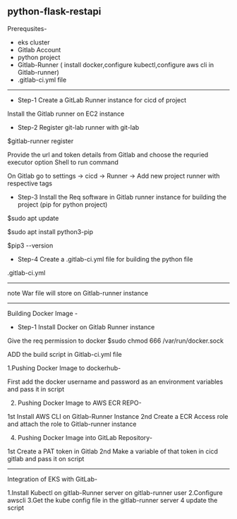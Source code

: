 ## python-flask-restapi


Prerequsites-
- eks cluster
- Gitlab Account
- python project
- Gitlab-Runner (
            install docker,configure kubectl,configure aws cli in Gitlab-runner)
- .gitlab-ci.yml file 

------------------------------------------------------------------------------------------------------

- Step-1 Create a GitLab Runner instance for cicd of project

Install the Gitlab runner on EC2 instance 


- Step-2 Register git-lab runner with git-lab

$gitlab-runner register

Provide the url and token details from Gitlab and choose the requried executor option Shell  to run command 

On Gitlab
go to settings -> cicd -> Runner -> Add new project runner with respective tags


- Step-3 Install the Req software in Gitlab runner instance for building the project (pip for python project)

$sudo apt update

$sudo apt install python3-pip

$pip3 --version

- Step-4 Create a .gitlab-ci.yml file for building the python file

.gitlab-ci.yml

-----------------------------------------------------------------------------------------------------------
note 
War file will store on Gitlab-runner instance

------------------------------------------------------------------------------------------------------------------------------------------------------
Building Docker Image -

- Step-1 Install Docker on Gitlab Runner instance

Give the req permission to docker
$sudo chmod 666 /var/run/docker.sock

ADD the build script in 
Gitlab-ci.yml file

1.Pushing Docker Image to dockerhub-

First add the docker username and password as an environment variables and pass it in script



2. Pushing Docker Image to AWS ECR REPO-
   
1st Install AWS CLI on Gitlab-Runner Instance
2nd Create a ECR Access role and attach the role to Gitlab-runner instance



4. Pushing Docker Image into GitLab Repository-

1st Create a PAT token in Gitlab
2nd Make a variable of that token in cicd gitlab and pass it on script


----------------------------------------------------------------------------------------------------------------------------------------------------

Integration of EKS with GitLab-

1.Install Kubectl on gitlab-Runner server on gitlab-runner user
2.Configure awscli 
3.Get the kube config file in the gitlab-runner server
4 update the script
